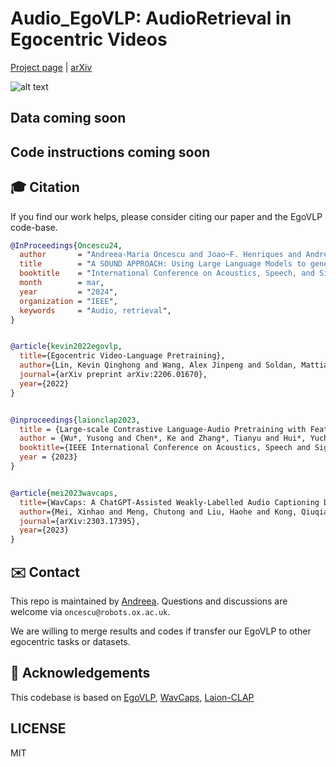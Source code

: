 # Audio_EgoVLP: AudioRetrieval in Egocentric Videos

[Project page](https://github.com/oncescuandreea/audio_egovlp) | [arXiv](https://arxiv.org/abs/2402.19106)


![alt text](demo.png)

## Data coming soon

## Code instructions coming soon

## 🎓 Citation

If you find our work helps, please consider citing our paper and the EgoVLP code-base.

```bibtex
@InProceedings{Oncescu24,
  author       = "Andreea-Maria Oncescu and Joao~F. Henriques and Andrew Zisserman and Samuel Albanie and Yang Liu and A. Sophia Koekpe",
  title        = "A SOUND APPROACH: Using Large Language Models to generate audio descriptions for egocentric text-audio retrieval",
  booktitle    = "International Conference on Acoustics, Speech, and Signal Processing ",
  month        = mar,
  year         = "2024",
  organization = "IEEE",
  keywords     = "Audio, retrieval",
}


@article{kevin2022egovlp,
  title={Egocentric Video-Language Pretraining},
  author={Lin, Kevin Qinghong and Wang, Alex Jinpeng and Soldan, Mattia and Wray, Michael and Yan, Rui and Xu, Eric Zhongcong and Gao, Difei and Tu, Rongcheng and Zhao, Wenzhe and Kong, Weijie and others},
  journal={arXiv preprint arXiv:2206.01670},
  year={2022}
}


@inproceedings{laionclap2023,
  title = {Large-scale Contrastive Language-Audio Pretraining with Feature Fusion and Keyword-to-Caption Augmentation},
  author = {Wu*, Yusong and Chen*, Ke and Zhang*, Tianyu and Hui*, Yuchen and Berg-Kirkpatrick, Taylor and Dubnov, Shlomo},
  booktitle={IEEE International Conference on Acoustics, Speech and Signal Processing, ICASSP},
  year = {2023}
}


@article{mei2023wavcaps,
  title={WavCaps: A ChatGPT-Assisted Weakly-Labelled Audio Captioning Dataset for Audio-Language Multimodal Research},
  author={Mei, Xinhao and Meng, Chutong and Liu, Haohe and Kong, Qiuqiang and Ko, Tom and Zhao, Chengqi and Plumbley, Mark D and Zou, Yuexian and Wang, Wenwu},
  journal={arXiv:2303.17395},
  year={2023}
}
```


## ✉️ Contact

This repo is maintained by [Andreea](https://github.com/oncescuandreea). Questions and discussions are welcome via `oncescu@robots.ox.ac.uk`.

We are willing to merge results and codes if transfer our EgoVLP to other egocentric tasks or datasets.

## 🙏 Acknowledgements

This codebase is based on [EgoVLP](https://qinghonglin.github.io/EgoVLP/), [WavCaps](https://github.com/XinhaoMei/WavCaps/tree/master), [Laion-CLAP](https://github.com/LAION-AI/CLAP)

## LICENSE

MIT
